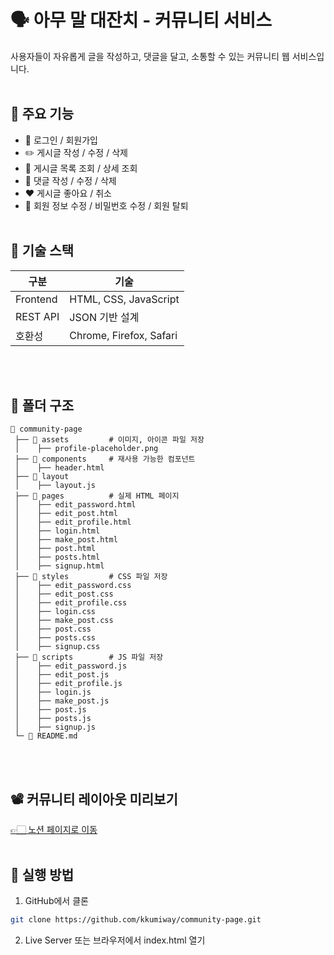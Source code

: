 # 🗣️ 아무 말 대잔치 - 커뮤니티 서비스

사용자들이 자유롭게 글을 작성하고, 댓글을 달고, 소통할 수 있는 커뮤니티 웹 서비스입니다.
<br/><br/>

## 📌 주요 기능

- 🔗 로그인 / 회원가입
- ✏️ 게시글 작성 / 수정 / 삭제
- 📄 게시글 목록 조회 / 상세 조회
- 💬 댓글 작성 / 수정 / 삭제
- ❤️ 게시글 좋아요 / 취소
- 👤 회원 정보 수정 / 비밀번호 수정 / 회원 탈퇴
<br/><br/>

## 🧱 기술 스택

| 구분 | 기술 |
|------|------|
| Frontend | HTML, CSS, JavaScript |
| REST API | JSON 기반 설계 |
| 호환성 | Chrome, Firefox, Safari |  
<br/><br/>

## 🔗 폴더 구조

```
📂 community-page
 ├── 📂 assets         # 이미지, 아이콘 파일 저장
 │    ├── profile-placeholder.png
 ├── 📂 components     # 재사용 가능한 컴포넌트
 │    ├── header.html
 ├── 📂 layout
 │    ├── layout.js
 ├── 📂 pages          # 실제 HTML 페이지
 │    ├── edit_password.html
 │    ├── edit_post.html
 │    ├── edit_profile.html
 │    ├── login.html
 │    ├── make_post.html
 │    ├── post.html
 │    ├── posts.html
 │    ├── signup.html
 ├── 📂 styles         # CSS 파일 저장
 │    ├── edit_password.css
 │    ├── edit_post.css
 │    ├── edit_profile.css
 │    ├── login.css
 │    ├── make_post.css
 │    ├── post.css
 │    ├── posts.css
 │    ├── signup.css
 ├── 📂 scripts        # JS 파일 저장
 │    ├── edit_password.js
 │    ├── edit_post.js
 │    ├── edit_profile.js
 │    ├── login.js
 │    ├── make_post.js
 │    ├── post.js
 │    ├── posts.js
 │    ├── signup.js
 └─ 📜 README.md
```  
<br/><br/>

## 📽️ 커뮤니티 레이아웃 미리보기

[👉🏻 노션 페이지로 이동](https://incongruous-soil-3de.notion.site/1c161094f689805584bbdd74c9233eab?pvs=4)
<br/><br/>

## 🧪 실행 방법

1. GitHub에서 클론

```bash
git clone https://github.com/kkumiway/community-page.git
```

2. Live Server 또는 브라우저에서 index.html 열기  